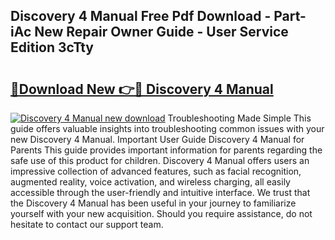 ## Discovery 4 Manual Free Pdf Download - Part-iAc New Repair Owner Guide - User Service Edition 3cTty

# <h2><a href="http://cf15487.oget.top/?id=Discovery+4+Manual">🔗Download New 👉🔴 Discovery 4 Manual</a></h2>

[![Discovery 4 Manual new download](https://i.imgur.com/5g1atiW.png)](http://cf15487.oget.top/?id=Discovery+4+Manual)
Troubleshooting Made Simple This guide offers valuable insights into troubleshooting common issues with your new Discovery 4 Manual. Important User Guide Discovery 4 Manual for Parents This guide provides important information for parents regarding the safe use of this product for children. Discovery 4 Manual offers users an impressive collection of advanced features, such as facial recognition, augmented reality, voice activation, and wireless charging, all easily accessible through the user-friendly and intuitive interface. We trust that the Discovery 4 Manual has been useful in your journey to familiarize yourself with your new acquisition. Should you require assistance, do not hesitate to contact our support team.
